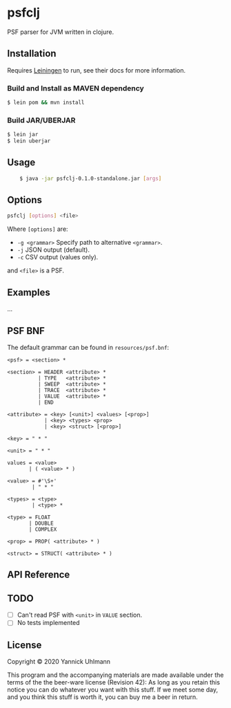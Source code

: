 # psfclj

PSF parser for JVM written in clojure.

## Installation

Requires [Leiningen](https://leiningen.org/index.html) to run, see
their docs for more information.

### Build and Install as MAVEN dependency

```bash
$ lein pom && mvn install
```

### Build JAR/UBERJAR

```bash
$ lein jar
$ lein uberjar
```

## Usage

```bash
    $ java -jar psfclj-0.1.0-standalone.jar [args]
```

## Options

```bash
psfclj [options] <file>
```
Where `[options]` are:

- `-g <grammar>` Specify path to alternative `<grammar>`.
- `-j` JSON output (default).
- `-c` CSV output (values only).

and `<file>` is a PSF.

## Examples

...

## PSF BNF

The default grammar can be found in `resources/psf.bnf`:

```bnf
<psf> = <section> *

<section> = HEADER <attribute> *
          | TYPE   <attribute> *
          | SWEEP  <attribute> *
          | TRACE  <attribute> *
          | VALUE  <attribute> *
          | END

<attribute> = <key> [<unit>] <values> [<prop>]
            | <key> <types> <prop>
            | <key> <struct> [<prop>]

<key> = " * "

<unit> = " * "

values = <value>
       | ( <value> * )

<value> = #'\S+'
        | " * "

<types> = <type>
        | <type> *

<type> = FLOAT
       | DOUBLE
       | COMPLEX

<prop> = PROP( <attribute> * )

<struct> = STRUCT( <attribute> * )
```

## API Reference

## TODO

- [ ] Can't read PSF with `<unit>` in `VALUE` section.
- [ ] No tests implemented

## License

Copyright © 2020 Yannick Uhlmann

This program and the accompanying materials are made available under the
terms of the the beer-ware license (Revision 42):
As long as you retain this notice you can do whatever you want with this stuff. 
If we meet some day, and you think this stuff is worth it, 
you can buy me a beer in return.
